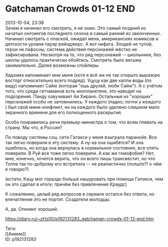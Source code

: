Gatchaman Crowds 01-12 END
===========================

   
 2013-10-04, 23:38   
  Зачем я начинал его смотреть, я не знаю. Это самый поздний из начатых онгоингов последнего сезона и самый ранний из законченных. Начинал смотреть с опаской, ожидал мехи, американских комиксов и детскости уровня пауэр рейнджерс. А вот нифига. Злодей не тупой, герои не пафосны, система действий персонажей жёстко не зафиксирована. Несмотря на то, что ряд персонажей -- школьники, без школы удалось практически обойтись. Смотреть было весьма занимательно. Далее возможны спойлеры.   
   
 Хадзимэ напоминает мне меня (хотя я всё же не так открыто выражаю восторг относительно всего подряд). Уцуцу как две капли воды (по виду) напоминает Сайю (которая "ешь друзей, люби Сайю"). А с учётом того, что среди гатчаманов есть инопланетяне, это наводит на подозрения. Панду озвучивает Ая Хирано. Остальные из "хороших" персонажей особо не запомнились. У каждого (ладно;  *почти у каждого*  ) был свой мини-конфликт, но на каждого было уделено слишком мало экранного времени для его полноценного раскрытия.   
   
 Особо понравились речи премьер-министра о том, что всем плевать на страну. Мы что, в России?   
   
 По поводу системы соц. сети Гэлэкси у меня взыграла паранойя. Все так легко поверили в эту систему. А ну-ка она ошибётся? И она ошиблась, но когда она вернулась в нормальное состояние, все опять поверили. В Руй все тоже легко поверили. А как же гомофобия? Нет, мне, конечно, хочется верить, что он всего лишь трансвестит, но что Толпа так по-доброму его встретила -- не реалистично (лолшто?! о чём я говорю?)   
   
 (кстати, Кацу мог гораздо больше нашуровать при помощи Гэлэкси, чем он это сделал в итоге; причём без привлечения Краудс)   
   
 К сожалению, целый ряд вопросов в сериале остался без ответа, но впечатления это не портит. Создатели молодцы.   
   
 А, да. Опенинг хороший.   
    
 <https://diary.ru/~zHz00/p192131283_gatchaman-crowds-01-12-end.htm>   
   
 Теги:   
 [[Аниме]]   
 ID: p192131283
